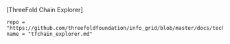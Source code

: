 [ThreeFold Chain Explorer]
```!!!include
repo = "https://github.com/threefoldfoundation/info_grid/blob/master/docs/technology"
name = "tfchain_explorer.md"
```